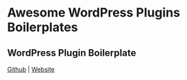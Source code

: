 # Awesome WordPress Plugins Boilerplates

## WordPress Plugin Boilerplate
[Github](https://github.com/DevinVinson/WordPress-Plugin-Boilerplate) | [Website](https://github.com/Tmeister/wppb-gen-site)
